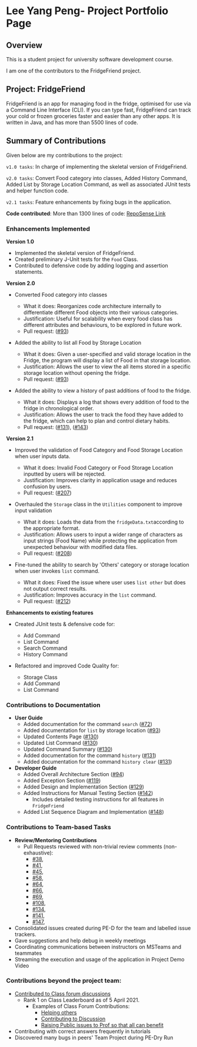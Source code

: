 # Lee Yang Peng- Project Portfolio Page

## Overview
This is a student project for university software development course.

I am one of the contributors to the FridgeFriend project.

## Project: FridgeFriend

FridgeFriend is an app for managing food in the fridge, optimised for use via a Command Line Interface (CLI).
If you can type fast, FridgeFriend can track your cold or frozen groceries faster and easier than any other apps.
It is written in Java, and has more than 5500 lines of code.


## Summary of Contributions
Given below are my contributions to the project:

`v1.0 tasks`: In charge of implementing the skeletal version of FridgeFriend.

`v2.0 tasks`: Convert Food category into classes, Added History Command, Added List by Storage Location Command,
as well as associated JUnit tests and helper function code.

`v2.1 tasks`: Feature enhancements by fixing bugs in the application.

**Code contributed**: More than 1300 lines of code: [RepoSense Link](https://nus-cs2113-ay2021s2.github.io/tp-dashboard/?search=leeyp)

### Enhancements Implemented


**Version 1.0**
- Implemented the skeletal version of FridgeFriend.
- Created preliminary J-Unit tests for the `Food` Class.
- Contributed to defensive code by adding logging and assertion statements.

**Version 2.0**
- Converted Food category into classes
  - What it does: Reorganizes code architecture internally to differentiate different Food objects into 
    their various categories.
  - Justification: Useful for scalability when every food class has different attributes and behaviours, to be 
    explored in future work.
  - Pull request: ([#93](https://github.com/AY2021S2-CS2113-T10-1/tp/pull/93))  

- Added the ability to list all Food by Storage Location
  - What it does: Given a user-specified and valid storage location in the Fridge, the program will display a 
    list of Food in that storage location.
  - Justification: Allows the user to view the all items stored in a specific storage location without opening the 
    fridge.
  - Pull request: ([#93](https://github.com/AY2021S2-CS2113-T10-1/tp/pull/93))

- Added the ability to view a history of past additions of food to the fridge.
  - What it does: Displays a log that shows every addition of food to the fridge in chronological order.
  - Justification: Allows the user to track the food they have added to the fridge, which can help to plan and control 
    dietary habits.
  - Pull request: ([#131](https://github.com/AY2021S2-CS2113-T10-1/tp/pull/131)), 
    ([#143](https://github.com/AY2021S2-CS2113-T10-1/tp/pull/143))

**Version 2.1**
- Improved the validation of Food Category and Food Storage Location when user inputs data.
  - What it does: Invalid Food Category or Food Storage Location inputted by users will be rejected.
  - Justification: Improves clarity in application usage and reduces confusion by users.
  - Pull request: ([#207](https://github.com/AY2021S2-CS2113-T10-1/tp/pull/207))

- Overhauled the `Storage` class in the `Utilities` component to improve input validation
  - What it does: Loads the data from the `fridgeData.txt`according to the appropriate format.
  - Justification: Allows users to input a wider range of characters as input strings (Food Name) while
    protecting the application from unexpected behaviour with modified data files.
  - Pull request: ([#208](https://github.com/AY2021S2-CS2113-T10-1/tp/pull/208))
  
- Fine-tuned the ability to search by 'Others' category or storage location when user invokes `list` command.
  - What it does: Fixed the issue where user uses `list other` but does not output correct results.
  - Justification: Improves accuracy in the `list` command.
  - Pull request: ([#212](https://github.com/AY2021S2-CS2113-T10-1/tp/pull/212))
  
**Enhancements to existing features**  
- Created JUnit tests & defensive code for:
  - Add Command
  - List Command
  - Search Command
  - History Command

- Refactored and improved Code Quality for:
  - Storage Class
  - Add Command
  - List Command


### Contributions to Documentation


- **User Guide**
    - Added documentation for the command `search` ([#72](https://github.com/AY2021S2-CS2113-T10-1/tp/pull/72))
    - Added documentation for `list` by storage location ([#93](https://github.com/AY2021S2-CS2113-T10-1/tp/pull/93))  
    - Updated Contents Page ([#130](https://github.com/AY2021S2-CS2113-T10-1/tp/pull/130))
    - Updated List Command ([#130](https://github.com/AY2021S2-CS2113-T10-1/tp/pull/130))
    - Updated Command Summary ([#130](https://github.com/AY2021S2-CS2113-T10-1/tp/pull/130))  
    - Added documentation for the command `history` ([#131](https://github.com/AY2021S2-CS2113-T10-1/tp/pull/131))
    - Added documentation for the command `history clear` ([#131](https://github.com/AY2021S2-CS2113-T10-1/tp/pull/131))
- **Developer Guide**
    - Added Overall Architecture Section ([#94](https://github.com/AY2021S2-CS2113-T10-1/tp/pull/94))
    - Added Exception Section ([#119](https://github.com/AY2021S2-CS2113-T10-1/tp/pull/119))
    - Added Design and Implementation Section ([#129](https://github.com/AY2021S2-CS2113-T10-1/tp/pull/129))
    - Added Instructions for Manual Testing Section ([#142](https://github.com/AY2021S2-CS2113-T10-1/tp/pull/142))
        - Includes detailed testing instructions for all features in `FridgeFriend`
    - Added List Sequence Diagram and Implementation ([#148](https://github.com/AY2021S2-CS2113-T10-1/tp/pull/148))

### Contributions to Team-based Tasks

- **Review/Mentoring Contributions**
  - Pull Requests reviewed with non-trivial review comments (non-exhaustive):
    - [#38](https://github.com/AY2021S2-CS2113-T10-1/tp/pull/38),
    - [#41](https://github.com/AY2021S2-CS2113-T10-1/tp/pull/41),
    - [#45](https://github.com/AY2021S2-CS2113-T10-1/tp/pull/45),
    - [#58](https://github.com/AY2021S2-CS2113-T10-1/tp/pull/58),
    - [#64](https://github.com/AY2021S2-CS2113-T10-1/tp/pull/64),
    - [#66](https://github.com/AY2021S2-CS2113-T10-1/tp/pull/66),
    - [#69](https://github.com/AY2021S2-CS2113-T10-1/tp/pull/69),
    - [#108](https://github.com/AY2021S2-CS2113-T10-1/tp/pull/108),
    - [#134](https://github.com/AY2021S2-CS2113-T10-1/tp/pull/134),
    - [#141](https://github.com/AY2021S2-CS2113-T10-1/tp/pull/141),
    - [#147](https://github.com/AY2021S2-CS2113-T10-1/tp/pull/147),
- Consolidated issues created during PE-D for the team and labelled issue trackers.
- Gave suggestions and help debug in weekly meetings
- Coordinating communications between instructors on MSTeams and teammates
- Streaming the execution and usage of the application in Project Demo Video

### Contributions beyond the project team:
- [Contributed to Class forum discussions](https://nus-cs2113-ay2021s2.github.io/dashboards/contents/forum-activities.html#1-lee-peng-leeyp-21-posts)
  - Rank 1 on Class Leaderboard as of 5 April 2021.
    - Examples of Class Forum Contributions:
        - [Helping others](https://github.com/nus-cs2113-AY2021S2/forum/issues/3#issuecomment-762286714)
        - [Contributing to Discussion](https://github.com/nus-cs2113-AY2021S2/forum/issues/13#issuecomment-766749214)
        - [Raising Public issues to Prof so that all can benefit](https://github.com/nus-cs2113-AY2021S2/forum/issues/42)
- Contributing with correct answers frequently in tutorials
- Discovered many bugs in peers' Team Project during PE-Dry Run